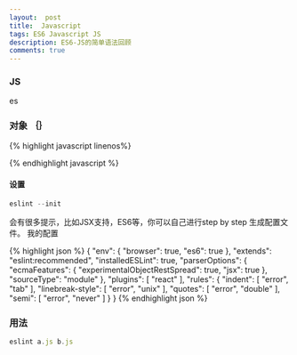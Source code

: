 ```yaml
---
layout:  post
title:  Javascript
tags: ES6 Javascript JS 
description: ES6-JS的简单语法回顾
comments: true
---
```


### JS
es

### 对象  ｛｝

{% highlight javascript  linenos%}

{% endhighlight javascript %}

#### 设置

```javascript
eslint --init
```

会有很多提示，比如JSX支持，ES6等，你可以自己进行step by step 生成配置文件。
我的配置

{% highlight json %}
{
    "env": {
        "browser": true,
        "es6": true
    },
    "extends": "eslint:recommended",
    "installedESLint": true,
    "parserOptions": {
        "ecmaFeatures": {
            "experimentalObjectRestSpread": true,
            "jsx": true
        },
        "sourceType": "module"
    },
    "plugins": [
        "react"
    ],
    "rules": {
        "indent": [
            "error",
            "tab"
        ],
        "linebreak-style": [
            "error",
            "unix"
        ],
        "quotes": [
            "error",
            "double"
        ],
        "semi": [
            "error",
            "never"
        ]
    }
}
{% endhighlight json %}

### 用法
```javascript
eslint a.js b.js
```
